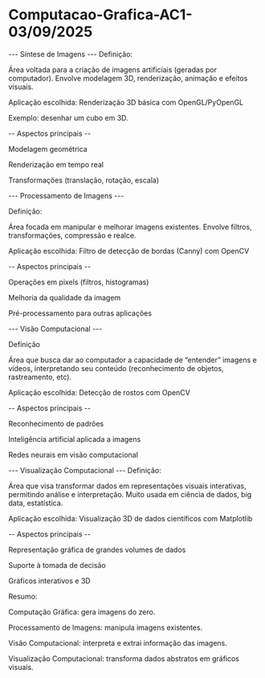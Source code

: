 # Computacao-Grafica-AC1-03/09/2025

--- Síntese de Imagens ---
Definição:

Área voltada para a criação de imagens artificiais (geradas por computador). Envolve modelagem 3D, renderização, animação e efeitos visuais.

Aplicação escolhida: Renderização 3D básica com OpenGL/PyOpenGL

Exemplo: desenhar um cubo em 3D.

-- Aspectos principais --

Modelagem geométrica

Renderização em tempo real

Transformações (translação, rotação, escala)

--- Processamento de Imagens ---

Definição:

Área focada em manipular e melhorar imagens existentes. Envolve filtros, transformações, compressão e realce.

Aplicação escolhida: Filtro de detecção de bordas (Canny) com OpenCV

-- Aspectos principais --

Operações em pixels (filtros, histogramas)

Melhoria da qualidade da imagem

Pré-processamento para outras aplicações

--- Visão Computacional ---

Definição

Área que busca dar ao computador a capacidade de “entender” imagens e vídeos, interpretando seu conteúdo (reconhecimento de objetos, rastreamento, etc).

Aplicação escolhida: Detecção de rostos com OpenCV

-- Aspectos principais --

Reconhecimento de padrões

Inteligência artificial aplicada a imagens

Redes neurais em visão computacional

--- Visualização Computacional ---
Definição:

Área que visa transformar dados em representações visuais interativas, permitindo análise e interpretação. Muito usada em ciência de dados, big data, estatística.

Aplicação escolhida: Visualização 3D de dados científicos com Matplotlib

-- Aspectos principais --

Representação gráfica de grandes volumes de dados

Suporte à tomada de decisão

Gráficos interativos e 3D

Resumo:

Computação Gráfica: gera imagens do zero.

Processamento de Imagens: manipula imagens existentes.

Visão Computacional: interpreta e extrai informação das imagens.

Visualização Computacional: transforma dados abstratos em gráficos visuais.
